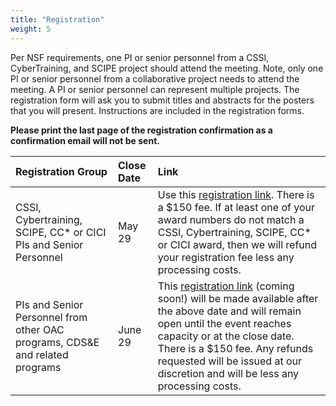 ```yaml
---
title: "Registration"
weight: 5
---
```


Per NSF requirements, one PI or senior personnel from a CSSI, CyberTraining,
and SCIPE project should attend the meeting.  Note, only one PI or senior personnel
from a collaborative project needs to attend the meeting.
A PI or senior personnel can represent multiple projects.
The registration form will ask you to submit titles and abstracts for the posters
that you will present. Instructions are included in the registration forms.

**Please print the last page of the registration confirmation as a confirmation email will not be sent.**

| Registration Group | Close Date | Link |
|:------|:-----------|:-----|
|CSSI, Cybertraining, SCIPE, CC* or CICI PIs and Senior Personnel | May 29 | Use this [registration link](https://www.cavs.msstate.edu/conferences/2025NSFCyberPI/register/). There is a $150 fee. If at least one of your award numbers do not match a CSSI, Cybertraining, SCIPE, CC* or CICI award, then we will refund your registration fee less any processing costs.|
| PIs and Senior Personnel from other OAC programs, CDS&E and related programs | June 29 | This [registration link](link) (coming soon!) will be made available after the above date and will remain open until the event reaches capacity or at the close date. There is a $150 fee. Any refunds requested will be issued at our discretion and will be less any processing costs.|

